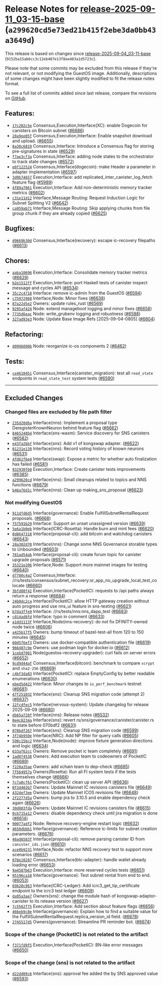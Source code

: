 Release Notes for [release-2025-09-11\_03-15-base](https://github.com/dfinity/ic/tree/release-2025-09-11_03-15-base) (`a299620cd5e73ed21b415f2ebe3da0bb43a3649d`)
=================================================================================================================================================================

This release is based on changes since [release-2025-09-04\_03-11-base](https://dashboard.internetcomputer.org/release/9152ba15ab6cc3c12eb407e13f8ee483a1d5723c) (`9152ba15ab6cc3c12eb407e13f8ee483a1d5723c`).

Please note that some commits may be excluded from this release if they're not relevant, or not modifying the GuestOS image.
Additionally, descriptions of some changes might have been slightly modified to fit the release notes format.

To see a full list of commits added since last release, compare the revisions on [GitHub](https://github.com/dfinity/ic/compare/release-2025-09-04_03-11-base...release-2025-09-11_03-15-base).

Features:
---------

* [`17c282c5e`](https://github.com/dfinity/ic/commit/17c282c5e) Consensus,Execution,Interface(XC): enable Dogecoin for canisters on Bitcoin subnet ([#6686](https://github.com/dfinity/ic/pull/6686))
* [`28a9ee05f`](https://github.com/dfinity/ic/commit/28a9ee05f) Consensus,Execution,Interface: Enable snapshot download and upload. ([#6655](https://github.com/dfinity/ic/pull/6655))
* [`8a30c6819`](https://github.com/dfinity/ic/commit/8a30c6819) Consensus,Interface: Introduce a Consensus flag for storing pre-signatures in state ([#6529](https://github.com/dfinity/ic/pull/6529))
* [`f7ae3cf3a`](https://github.com/dfinity/ic/commit/f7ae3cf3a) Consensus,Interface: adding node states to the orchestrator to track state changes ([#6572](https://github.com/dfinity/ic/pull/6572))
* [`e0f122524`](https://github.com/dfinity/ic/commit/e0f122524) Consensus,Interface(dogecoin): make Header a parameter in adapter implementation ([#6597](https://github.com/dfinity/ic/pull/6597))
* [`3d9b74657`](https://github.com/dfinity/ic/commit/3d9b74657) Execution,Interface: add replicated\_inter\_canister\_log\_fetch feature flag ([#5989](https://github.com/dfinity/ic/pull/5989))
* [`4f89a7061`](https://github.com/dfinity/ic/commit/4f89a7061) Execution,Interface: Add non-deterministic memory tracker metrics ([#6602](https://github.com/dfinity/ic/pull/6602))
* [`c31e11d12`](https://github.com/dfinity/ic/commit/c31e11d12) Interface,Message Routing: Request Induction Logic for Subnet Splitting V2 ([#6642](https://github.com/dfinity/ic/pull/6642))
* [`ca959ab71`](https://github.com/dfinity/ic/commit/ca959ab71) Interface,Message Routing: Skip applying chunks from file group chunk if they are already copied ([#6625](https://github.com/dfinity/ic/pull/6625))

Bugfixes:
---------

* [`d9669b30d`](https://github.com/dfinity/ic/commit/d9669b30d) Consensus,Interface(recovery): escape ic-recovery filepaths ([#6613](https://github.com/dfinity/ic/pull/6613))

Chores:
-------

* [`aaba10696`](https://github.com/dfinity/ic/commit/aaba10696) Execution,Interface: Consolidate memory tracker metrics ([#6629](https://github.com/dfinity/ic/pull/6629))
* [`b2e1512ff`](https://github.com/dfinity/ic/commit/b2e1512ff) Execution,Interface: port Haskell tests of canister inspect message and cycles API ([#6534](https://github.com/dfinity/ic/pull/6534))
* [`35c2c4718`](https://github.com/dfinity/ic/commit/35c2c4718) Interface: remove ic-admin from the GuestOS ([#6594](https://github.com/dfinity/ic/pull/6594))
* [`c75972968`](https://github.com/dfinity/ic/commit/c75972968) Interface,Node: Minor fixes ([#6638](https://github.com/dfinity/ic/pull/6638))
* [`87a22d5e2`](https://github.com/dfinity/ic/commit/87a22d5e2) Owners: update rules\_rust ([#6569](https://github.com/dfinity/ic/pull/6569))
* [`9295af424`](https://github.com/dfinity/ic/commit/9295af424) Node: extend manageboot logging and minor fixes ([#6658](https://github.com/dfinity/ic/pull/6658))
* [`7735d6eac`](https://github.com/dfinity/ic/commit/7735d6eac) Node: write\_grubenv logging and robustness ([#6588](https://github.com/dfinity/ic/pull/6588))
* [`327ad93e3`](https://github.com/dfinity/ic/commit/327ad93e3) Node: Update Base Image Refs [2025-09-04-0805] ([#6604](https://github.com/dfinity/ic/pull/6604))

Refactoring:
------------

* [`d0996890b`](https://github.com/dfinity/ic/commit/d0996890b) Node: reorganize ic-os components 2 ([#6462](https://github.com/dfinity/ic/pull/6462))

Tests:
------

* [`ce4610451`](https://github.com/dfinity/ic/commit/ce4610451) Consensus,Interface(canister\_migration): test all `read_state` endpoints in `read_state_test` system tests ([#6590](https://github.com/dfinity/ic/pull/6590))

---------------------------------------

## Excluded Changes

### Changed files are excluded by file path filter
* [`235d20d6a`](https://github.com/dfinity/ic/commit/235d20d6a) Interface(nns): Implement a proposal type DeregisterKnownNeuron behind feature flag ([#6662](https://github.com/dfinity/ic/pull/6662))
* [`8465248b4`](https://github.com/dfinity/ic/commit/8465248b4) Interface(sns-wasm): Service discovery for SNS canisters ([#6582](https://github.com/dfinity/ic/pull/6582))
* [`e43fa2bbf`](https://github.com/dfinity/ic/commit/e43fa2bbf) Interface(sns): Add v1 of kongswap adapter. ([#6622](https://github.com/dfinity/ic/pull/6622))
* [`01231e139`](https://github.com/dfinity/ic/commit/01231e139) Interface(nns): Record voting history of known neurons ([#6531](https://github.com/dfinity/ic/pull/6531))
* [`4fd62f6e4`](https://github.com/dfinity/ic/commit/4fd62f6e4) Interface(swap): Expose a metric for whether auto finalization has failed ([#6581](https://github.com/dfinity/ic/pull/6581))
* [`932930fb0`](https://github.com/dfinity/ic/commit/932930fb0) Execution,Interface: Create canister tests improvements ([#6385](https://github.com/dfinity/ic/pull/6385))
* [`a299620cd`](https://github.com/dfinity/ic/commit/a299620cd) Interface(nns): Small cleanups related to topics and NNS functions ([#6679](https://github.com/dfinity/ic/pull/6679))
* [`b46a76d1c`](https://github.com/dfinity/ic/commit/b46a76d1c) Interface(nns): Clean up making\_sns\_proposal ([#6623](https://github.com/dfinity/ic/pull/6623))

### Not modifying GuestOS
* [`911dfd6d5`](https://github.com/dfinity/ic/commit/911dfd6d5) Interface(governance): Enable FulfillSubnetRentalRequest proposals. ([#6668](https://github.com/dfinity/ic/pull/6668))
* [`f57591b29`](https://github.com/dfinity/ic/commit/f57591b29) Interface: Support an unset unassigned version ([#6639](https://github.com/dfinity/ic/pull/6639))
* [`5e6a1b0eb`](https://github.com/dfinity/ic/commit/5e6a1b0eb) Interface(ICRC-Rosetta): Handle burn and mint fees ([#6620](https://github.com/dfinity/ic/pull/6620))
* [`0d8647318`](https://github.com/dfinity/ic/commit/0d8647318) Interface(proposal-cli): add bitcoin and watchdog canisters ([#6643](https://github.com/dfinity/ic/pull/6643))
* [`28a302d70`](https://github.com/dfinity/ic/commit/28a302d70) Interface(nns): Change some NNS Governance storable types to Unbounded ([#6603](https://github.com/dfinity/ic/pull/6603))
* [`781ad54ab`](https://github.com/dfinity/ic/commit/781ad54ab) Interface(proposal-cli): create forum topic for canister upgrade proposals ([#6571](https://github.com/dfinity/ic/pull/6571))
* [`35321e206`](https://github.com/dfinity/ic/commit/35321e206) Interface,Node: Support more mainnet images for testing ([#6640](https://github.com/dfinity/ic/pull/6640))
* [`d7780c4a2`](https://github.com/dfinity/ic/commit/d7780c4a2) Consensus,Interface: //rs/tests/consensus/subnet\_recovery:sr\_app\_no\_upgrade\_local\_test\_colocate ([#6660](https://github.com/dfinity/ic/pull/6660))
* [`3bfd80f42`](https://github.com/dfinity/ic/commit/3bfd80f42) Execution,Interface(PocketIC): requests to /api paths always return a response ([#6684](https://github.com/dfinity/ic/pull/6684))
* [`24b0dc2ca`](https://github.com/dfinity/ic/commit/24b0dc2ca) Interface(PocketIC): allow HTTP gateway creation without auto progress and use nns\_ui feature in sns-testing ([#6621](https://github.com/dfinity/ic/pull/6621))
* [`b7da3ffe9`](https://github.com/dfinity/ic/commit/b7da3ffe9) Interface: //rs/tests/nns:nns\_dapp\_test ([#6683](https://github.com/dfinity/ic/pull/6683))
* [`c014ad8fd`](https://github.com/dfinity/ic/commit/c014ad8fd) Interface: typo in comment ([#6633](https://github.com/dfinity/ic/pull/6633))
* [`a1dd1113f`](https://github.com/dfinity/ic/commit/a1dd1113f) Interface,Node(nns-recovery): do not fix DFINITY-owned node twice ([#6606](https://github.com/dfinity/ic/pull/6606))
* [`a425b17f5`](https://github.com/dfinity/ic/commit/a425b17f5) Owners: bump timeout of bazel-test-all from 120 to 150 minutes ([#6645](https://github.com/dfinity/ic/pull/6645))
* [`60d5f6ef3`](https://github.com/dfinity/ic/commit/60d5f6ef3) Owners: use docker-compatible authentication file ([#6619](https://github.com/dfinity/ic/pull/6619))
* [`966407c9e`](https://github.com/dfinity/ic/commit/966407c9e) Owners: use podman login for docker.io ([#6612](https://github.com/dfinity/ic/pull/6612))
* [`1cebd7901`](https://github.com/dfinity/ic/commit/1cebd7901) Node(guestos-recovery-upgrader): curl fails on server errors ([#6652](https://github.com/dfinity/ic/pull/6652))
* [`9cd9d44af`](https://github.com/dfinity/ic/commit/9cd9d44af) Consensus,Interface(bitcoin): benchmark to compare `scrypt` and `sha2-256` ([#6669](https://github.com/dfinity/ic/pull/6669))
* [`c4bf3da83`](https://github.com/dfinity/ic/commit/c4bf3da83) Interface(PocketIC): replace EmptyConfig by better readable enumerations ([#6630](https://github.com/dfinity/ic/pull/6630))
* [`ebed5d422`](https://github.com/dfinity/ic/commit/ebed5d422) Interface: Minor changes to `io_perf_benchmark` testnet ([#6681](https://github.com/dfinity/ic/pull/6681))
* [`47f251032`](https://github.com/dfinity/ic/commit/47f251032) Interface(sns): Cleanup SNS migration code (attempt 2) ([#6637](https://github.com/dfinity/ic/pull/6637))
* [`12fcdfec5`](https://github.com/dfinity/ic/commit/12fcdfec5) Interface(nervous-system): Update changelog for release 2025-09-09 ([#6680](https://github.com/dfinity/ic/pull/6680))
* [`db65a720f`](https://github.com/dfinity/ic/commit/db65a720f) Interface(nns): Release notes ([#6532](https://github.com/dfinity/ic/pull/6532))
* [`0e4c8234a`](https://github.com/dfinity/ic/commit/0e4c8234a) Interface(sns): revert rs/sns/governance/canister/canister.rs to state before 070bdf2 ([#6631](https://github.com/dfinity/ic/pull/6631))
* [`070bdf267`](https://github.com/dfinity/ic/commit/070bdf267) Interface(sns): Cleanup SNS migration code ([#6599](https://github.com/dfinity/ic/pull/6599))
* [`3f74b950e`](https://github.com/dfinity/ic/commit/3f74b950e) Interface(NRC): Add NP filter for query calls ([#6605](https://github.com/dfinity/ic/pull/6605))
* [`590c15bc2`](https://github.com/dfinity/ic/commit/590c15bc2) Interface,Node(node): improve fixture generation directions and logic ([#6634](https://github.com/dfinity/ic/pull/6634))
* [`633af62cc`](https://github.com/dfinity/ic/commit/633af62cc) Owners: Remove pocket ic team completely ([#6691](https://github.com/dfinity/ic/pull/6691))
* [`1ad8f4538`](https://github.com/dfinity/ic/commit/1ad8f4538) Owners: Add execution team to codeowners of PocketIC ([#6689](https://github.com/dfinity/ic/pull/6689))
* [`f220a35ae`](https://github.com/dfinity/ic/commit/f220a35ae) Owners: add xchain team to dep-check ([#6685](https://github.com/dfinity/ic/pull/6685))
* [`7f564957a`](https://github.com/dfinity/ic/commit/7f564957a) Owners(Rosetta): Run all FI system tests if the tests themselves change ([#6666](https://github.com/dfinity/ic/pull/6666))
* [`7c7a0cf61`](https://github.com/dfinity/ic/commit/7c7a0cf61) Owners(PocketIC): clean up server API ([#6636](https://github.com/dfinity/ic/pull/6636))
* [`0f3d402b7`](https://github.com/dfinity/ic/commit/0f3d402b7) Owners: Update Mainnet IC revisions canisters file ([#6649](https://github.com/dfinity/ic/pull/6649))
* [`4324ef3ee`](https://github.com/dfinity/ic/commit/4324ef3ee) Owners: Update Mainnet ICOS revisions file ([#6648](https://github.com/dfinity/ic/pull/6648))
* [`2f2277d5a`](https://github.com/dfinity/ic/commit/2f2277d5a) Owners: bump jira to 3.10.5 and enable dependency check again ([#6626](https://github.com/dfinity/ic/pull/6626))
* [`30d803fda`](https://github.com/dfinity/ic/commit/30d803fda) Owners: Update Mainnet IC revisions canisters file ([#6615](https://github.com/dfinity/ic/pull/6615))
* [`0cb715a12`](https://github.com/dfinity/ic/commit/0cb715a12) Owners: disable dependency check until jira migration is done ([#6614](https://github.com/dfinity/ic/pull/6614))
* [`90077adf2`](https://github.com/dfinity/ic/commit/90077adf2) Node: Remove recovery-engine restart logic ([#6632](https://github.com/dfinity/ic/pull/6632))
* [`4650dbbb1`](https://github.com/dfinity/ic/commit/4650dbbb1) Interface(governance): Reference ic-limits for subnet creation parameters. ([#6676](https://github.com/dfinity/ic/pull/6676))
* [`46ad6583f`](https://github.com/dfinity/ic/commit/46ad6583f) Interface(proposal-cli): remove parsing canister ID from `canister_ids.json` ([#6610](https://github.com/dfinity/ic/pull/6610))
* [`ace0b9231`](https://github.com/dfinity/ic/commit/ace0b9231) Interface,Node: refactor NNS recovery test to support more scenarios ([#6617](https://github.com/dfinity/ic/pull/6617))
* [`078e10287`](https://github.com/dfinity/ic/commit/078e10287) Consensus,Interface(btc-adapter): handle wallet already loading error ([#6653](https://github.com/dfinity/ic/pull/6653))
* [`9a4587b63`](https://github.com/dfinity/ic/commit/9a4587b63) Execution,Interface: more reserved cycles tests ([#6651](https://github.com/dfinity/ic/pull/6651))
* [`95196ca18`](https://github.com/dfinity/ic/commit/95196ca18) Interface(governance): Test subnet rental from end to end. ([#6053](https://github.com/dfinity/ic/pull/6053))
* [`69b20c963`](https://github.com/dfinity/ic/commit/69b20c963) Interface(ICRC-Ledger): Add icrc3\_get\_tip\_certificate endpoint to the icrc3 test ledger ([#6609](https://github.com/dfinity/ic/pull/6609))
* [`da95a3ae7`](https://github.com/dfinity/ic/commit/da95a3ae7) Owners(sns): change the module hash of kongswap-adaptor-canister to its release version ([#6627](https://github.com/dfinity/ic/pull/6627))
* [`7c5562f75`](https://github.com/dfinity/ic/commit/7c5562f75) Execution,Interface: Add section about feature flags ([#6656](https://github.com/dfinity/ic/pull/6656))
* [`466eb9c8e`](https://github.com/dfinity/ic/commit/466eb9c8e) Interface(governance): Explain how to find a suitable value for the FulfillSubnetRentalRequest.replica\_version\_id field. ([#6678](https://github.com/dfinity/ic/pull/6678))
* [`2745517d5`](https://github.com/dfinity/ic/commit/2745517d5) Owners(governance): Streamline PR reminder bot. ([#6674](https://github.com/dfinity/ic/pull/6674))

### Scope of the change (PocketIC) is not related to the artifact
* [`f371fd9f5`](https://github.com/dfinity/ic/commit/f371fd9f5) Execution,Interface(PocketIC): BN-like error messages ([#6650](https://github.com/dfinity/ic/pull/6650))

### Scope of the change (sns) is not related to the artifact
* [`d22dd09c6`](https://github.com/dfinity/ic/commit/d22dd09c6) Interface(sns): approval fee added the by SNS approved value ([#6593](https://github.com/dfinity/ic/pull/6593))
